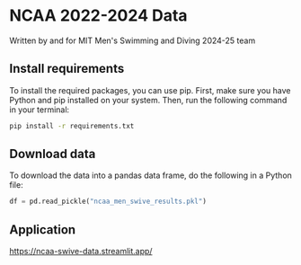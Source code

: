 # NCAA 2022-2024 Data 
Written by and for MIT Men's Swimming and Diving 2024-25 team

## Install requirements
To install the required packages, you can use pip. First, make sure you have Python and pip installed on your system. Then, run the following command in your terminal:

```bash
pip install -r requirements.txt
```

## Download data
To download the data into a pandas data frame, do the following in a Python file:
```python
df = pd.read_pickle("ncaa_men_swive_results.pkl")
```

## Application

https://ncaa-swive-data.streamlit.app/
